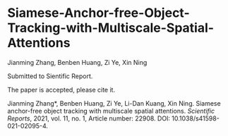 # Siamese-Anchor-free-Object-Tracking-with-Multiscale-Spatial-Attentions
Jianming Zhang, Benben Huang, Zi Ye, Xin Ning

Submitted to Sientific Report.

The paper is accepted, please cite it.

Jianming Zhang*, Benben Huang, Zi Ye, Li-Dan Kuang, Xin Ning. Siamese anchor-free object tracking with multiscale spatial attentions. *Scientific Reports*, 2021, vol. 11, no. 1, Article number: 22908. DOI: 10.1038/s41598-021-02095-4.
